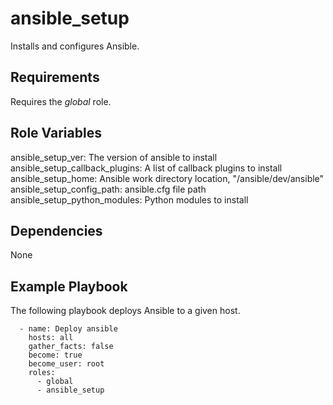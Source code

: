 ansible_setup
=============

Installs and configures Ansible.

Requirements
------------

Requires the *global* role.

Role Variables
--------------

ansible_setup_ver: The version of ansible to install
ansible_setup_callback_plugins: A list of callback plugins to install
ansible_setup_home: Ansible work directory location, "/ansible/dev/ansible"
ansible_setup_config_path: ansible.cfg file path
ansible_setup_python_modules: Python modules to install

Dependencies
------------

None

Example Playbook
----------------

The following playbook deploys Ansible to a given host.

      - name: Deploy ansible
        hosts: all
        gather_facts: false
        become: true
        become_user: root
        roles:
          - global
          - ansible_setup

